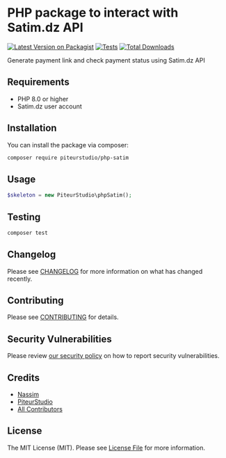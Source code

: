 # PHP package to interact with Satim.dz API

[![Latest Version on Packagist](https://img.shields.io/packagist/v/piteurstudio/php-satim.svg?style=flat-square)](https://packagist.org/packages/piteurstudio/php-satim)
[![Tests](https://img.shields.io/github/actions/workflow/status/piteurstudio/php-satim/run-tests.yml?branch=main&label=tests&style=flat-square)](https://github.com/piteurstudio/php-satim/actions/workflows/run-tests.yml)
[![Total Downloads](https://img.shields.io/packagist/dt/piteurstudio/php-satim.svg?style=flat-square)](https://packagist.org/packages/piteurstudio/php-satim)

Generate payment link and check payment status using Satim.dz API

## Requirements

- PHP 8.0 or higher
- Satim.dz user account

## Installation

You can install the package via composer:

```bash
composer require piteurstudio/php-satim
```

## Usage

```php
$skeleton = new PiteurStudio\phpSatim();
```

## Testing

```bash
composer test
```

## Changelog

Please see [CHANGELOG](CHANGELOG.md) for more information on what has changed recently.

## Contributing

Please see [CONTRIBUTING](https://github.com/spatie/.github/blob/main/CONTRIBUTING.md) for details.

## Security Vulnerabilities

Please review [our security policy](../../security/policy) on how to report security vulnerabilities.

## Credits

- [Nassim](https://github.com/n4ss1m)
- [PiteurStudio](https://github.com/PiteurStudio)
- [All Contributors](../../contributors)

## License

The MIT License (MIT). Please see [License File](LICENSE.md) for more information.
